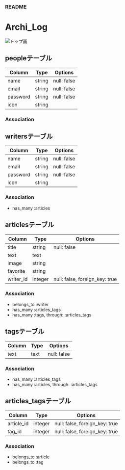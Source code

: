 ### README

# Archi_Log

![トップ画](https://user-images.githubusercontent.com/67260509/94368027-0b49d700-011d-11eb-883f-5568a015a3e7.png)

## peopleテーブル
|Column|Type|Options|
|------|----|-------|
|name|string|null: false|
|email|string|null: false|
|password|string|null: false|
|icon|string||
### Association

## writersテーブル
|Column|Type|Options|
|------|----|-------|
|name|string|null: false|
|email|string|null: false|
|password|string|null: false|
|icon|string||
### Association
- has_many :articles

## articlesテーブル
|Column|Type|Options|
|------|----|-------|
|title|string|null: false|
|text|text||
|image|string||
|favorite|string||
|writer_id|integer|null: false, foreign_key: true|
### Association
- belongs_to :writer
- has_many :articles_tags
- has_many :tags, through: :articles_tags

## tagsテーブル
|Column|Type|Options|
|------|----|-------|
|text|text|null: false|
### Association
- has_many :articles_tags
- has_many :articles, through: :articles_tags

## articles_tagsテーブル
|Column|Type|Options|
|------|----|-------|
|article_id|integer|null: false, foreign_key: true|
|tag_id|integer|null: false, foreign_key: true|
### Association
- belongs_to :article
- belongs_to :tag
